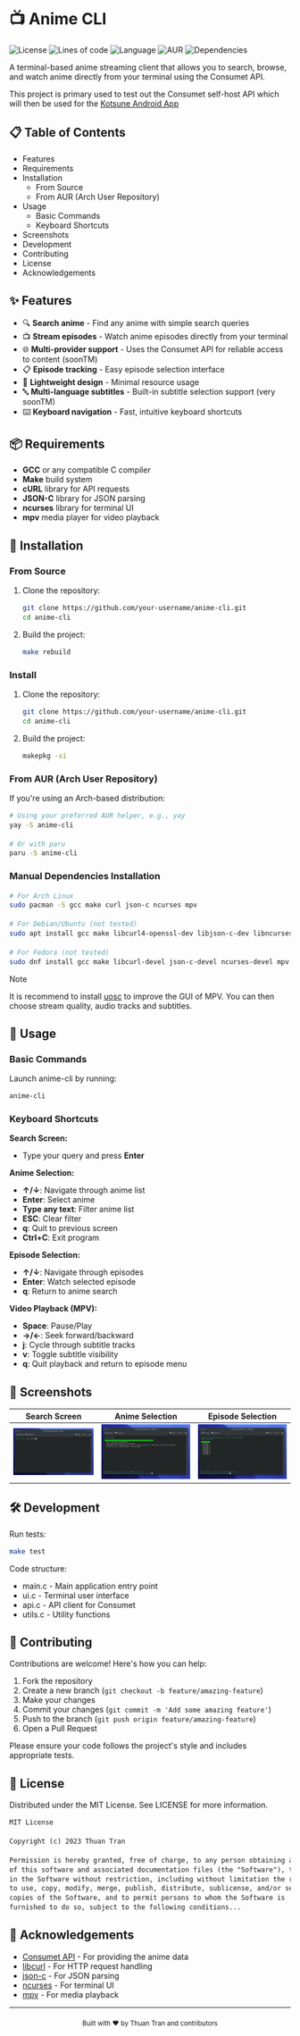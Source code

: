 # 📺 Anime CLI

![License](https://img.shields.io/badge/license-MIT-blue.svg)
![Lines of code](https://img.shields.io/badge/lines%20of%20code-1.5k%2B-brightgreen.svg)
![Language](https://img.shields.io/badge/language-C-orange.svg)
![AUR](https://img.shields.io/badge/AUR-pending-yellow.svg)
![Dependencies](https://img.shields.io/badge/dependencies-curl%20|%20json--c%20|%20ncurses%20|%20mpv-informational)

A terminal-based anime streaming client that allows you to search, browse, and watch anime directly from your terminal using the Consumet API.

This project is primary used to test out the Consumet self-host API which will then be used for the [Kotsune Android App](https://github.com/AtelierMizumi/Kotsune)

## 📋 Table of Contents

- Features
- Requirements
- Installation
  - From Source
  - From AUR (Arch User Repository)
- Usage
  - Basic Commands
  - Keyboard Shortcuts
- Screenshots
- Development
- Contributing
- License
- Acknowledgements

## ✨ Features

- 🔍 **Search anime** - Find any anime with simple search queries
- 📺 **Stream episodes** - Watch anime episodes directly from your terminal
- 🌐 **Multi-provider support** - Uses the Consumet API for reliable access to content (soonTM)
- 📋 **Episode tracking** - Easy episode selection interface
- 📱 **Lightweight design** - Minimal resource usage
- 🔤 **Multi-language subtitles** - Built-in subtitle selection support (very soonTM)
- ⌨️ **Keyboard navigation** - Fast, intuitive keyboard shortcuts

## 📦 Requirements

- **GCC** or any compatible C compiler
- **Make** build system
- **cURL** library for API requests
- **JSON-C** library for JSON parsing
- **ncurses** library for terminal UI
- **mpv** media player for video playback

## 🚀 Installation

### From Source

1. Clone the repository:

   ```bash
   git clone https://github.com/your-username/anime-cli.git
   cd anime-cli
   ```

2. Build the project:

   ```bash
   make rebuild
   ```

### Install

1. Clone the repository:

   ```bash
   git clone https://github.com/your-username/anime-cli.git
   cd anime-cli
   ```

2. Build the project:

   ```bash
   makepkg -si
   ```

### From AUR (Arch User Repository)

If you're using an Arch-based distribution:

```bash
# Using your preferred AUR helper, e.g., yay
yay -S anime-cli

# Or with paru
paru -S anime-cli
```

### Manual Dependencies Installation

```bash
# For Arch Linux
sudo pacman -S gcc make curl json-c ncurses mpv

# For Debian/Ubuntu (not tested)
sudo apt install gcc make libcurl4-openssl-dev libjson-c-dev libncurses-dev mpv

# For Fedora (not tested)
sudo dnf install gcc make libcurl-devel json-c-devel ncurses-devel mpv
```

> [!NOTE]
>
> It is recommend to install [uosc](https://github.com/tomasklaen/uosc)
> to improve the GUI of MPV. You can then choose stream quality, 
> audio tracks and subtitles.

## 📖 Usage

### Basic Commands

Launch anime-cli by running:

```bash
anime-cli
```

### Keyboard Shortcuts

**Search Screen:**

- Type your query and press **Enter**

**Anime Selection:**

- **↑/↓**: Navigate through anime list
- **Enter**: Select anime
- **Type any text**: Filter anime list
- **ESC**: Clear filter
- **q**: Quit to previous screen
- **Ctrl+C**: Exit program

**Episode Selection:**

- **↑/↓**: Navigate through episodes
- **Enter**: Watch selected episode
- **q**: Return to anime search

**Video Playback (MPV):**

- **Space**: Pause/Play
- **→/←**: Seek forward/backward
- **j**: Cycle through subtitle tracks
- **v**: Toggle subtitle visibility
- **q**: Quit playback and return to episode menu

## 📸 Screenshots

| Search Screen | Anime Selection | Episode Selection |
|:---:|:---:|:---:|
| ![Search](/screenshots/Search.png) | ![Selection](/screenshots/Select.png) | ![Episodes](/screenshots/Episodes.png) |

## 🛠️ Development

Run tests:

```bash
make test
```

Code structure:

- main.c - Main application entry point
- ui.c - Terminal user interface
- api.c - API client for Consumet
- utils.c - Utility functions

## 🤝 Contributing

Contributions are welcome! Here's how you can help:

1. Fork the repository
2. Create a new branch (`git checkout -b feature/amazing-feature`)
3. Make your changes
4. Commit your changes (`git commit -m 'Add some amazing feature'`)
5. Push to the branch (`git push origin feature/amazing-feature`)
6. Open a Pull Request

Please ensure your code follows the project's style and includes appropriate tests.

## 📜 License

Distributed under the MIT License. See LICENSE for more information.

```markdown
MIT License

Copyright (c) 2023 Thuan Tran

Permission is hereby granted, free of charge, to any person obtaining a copy
of this software and associated documentation files (the "Software"), to deal
in the Software without restriction, including without limitation the rights
to use, copy, modify, merge, publish, distribute, sublicense, and/or sell
copies of the Software, and to permit persons to whom the Software is
furnished to do so, subject to the following conditions...
```

## 🙏 Acknowledgements

- [Consumet API](https://github.com/consumet) - For providing the anime data
- [libcurl](https://curl.se/libcurl/) - For HTTP request handling
- [json-c](https://github.com/json-c/json-c) - For JSON parsing
- [ncurses](https://invisible-island.net/ncurses/) - For terminal UI
- [mpv](https://mpv.io/) - For media playback

---

<div align="center">
  <sub>Built with ❤️ by Thuan Tran and contributors</sub>
</div>
